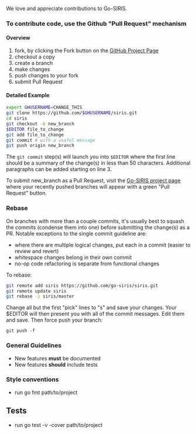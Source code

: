 We love and appreciate contributions to Go-SIRIS.

### To contribute code, use the Github "Pull Request" mechanism

#### Overview

1. fork, by clicking the Fork button on the [GitHub Project Page](https://github.com/go-siris/siris)
2. checkout a copy
3. create a branch
4. make changes
5. push changes to your fork
6. submit Pull Request

#### Detailed Example

```sh
export GHUSERNAME=CHANGE_THIS
git clone https://github.com/$GHUSERNAME/siris.git
cd siris
git checkout -b new_branch
$EDITOR file_to_change
git add file_to_change
git commit # with a useful message
git push origin new_branch
```

The `git commit` step(s) will launch you into `$EDITOR` where the first line should be a summary of the change(s) in less than 50 characters. Additional paragraphs can be added starting on line 3.

To submit new_branch as a Pull Request, visit the [Go-SIRIS project page](https://github.com/go-siris/siris) where your recently pushed branches will appear with a green "Pull Request" button.

### Rebase

On branches with more than a couple commits, it's usually best to squash the commits (condense them into one) before submitting the change(s) as a PR. Notable exceptions to the single commit guideline are:

* where there are multiple logical changes, put each in a commit (easier to review and revert)
* whitespace changes belong in their own commit
* no-op code refactoring is separate from functional changes

To rebase:

```sh
git remote add siris https://github.com/go-siris/siris.git
git remote update siris
git rebase -i siris/master
```

Change all but the first "pick" lines to "s" and save your changes. Your $EDITOR will then present you with all of the commit messages. Edit them and save. Then force push your branch:

`git push -f`

### General Guidelines

* New features **must** be documented
* New features **should** include tests

### Style conventions

* run go fmt path/to/project

## Tests

* run go test -v -cover path/to/project
